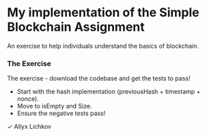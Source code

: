 # My implementation of the Simple Blockchain Assignment

An exercise to help individuals understand the basics of blockchain.

### The Exercise

The exercise - download the codebase and get the tests to pass!

- Start with the hash implementation (previousHash + timestamp + nonce).
- Move to isEmpty and Size.
- Ensure the negative tests pass!

✓ Allyx Lichkov
